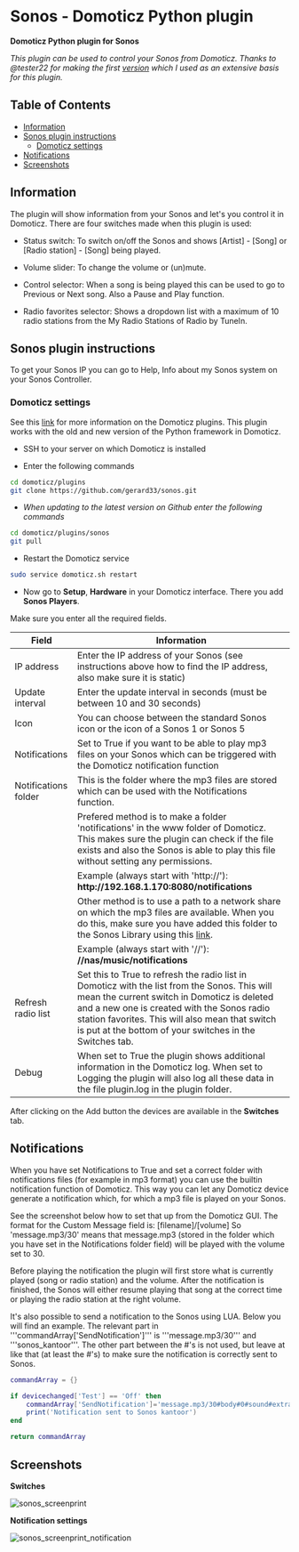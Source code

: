 # Sonos - Domoticz Python plugin
**Domoticz Python plugin for Sonos**

*This plugin can be used to control your Sonos from Domoticz.
Thanks to @tester22 for making the first [version](https://github.com/tester22/Domoticz-Sonos) which I used as an extensive basis for this plugin.*

## Table of Contents
- [Information](#information)
- [Sonos plugin instructions](#sonos-plugin-instructions)
  - [Domoticz settings](#domoticz-settings)
- [Notifications](#notifications)
- [Screenshots](#screenshots)

## Information
The plugin will show information from your Sonos and let's you control it in Domoticz.
There are four switches made when this plugin is used:

* Status switch: To switch on/off the Sonos and shows [Artist] - [Song] or [Radio station] - [Song] being played.

* Volume slider: To change the volume or (un)mute.

* Control selector: When a song is being played this can be used to go to Previous or Next song. Also a Pause and Play function.

* Radio favorites selector: Shows a dropdown list with a maximum of 10 radio stations from the My Radio Stations of Radio by TuneIn.

## Sonos plugin instructions
To get your Sonos IP you can go to Help, Info about my Sonos system on your Sonos Controller.

### Domoticz settings
See this [link](https://www.domoticz.com/wiki/Using_Python_plugins) for more information on the Domoticz plugins.
This plugin works with the old and new version of the Python framework in Domoticz.
* SSH to your server on which Domoticz is installed

* Enter the following commands
```bash
cd domoticz/plugins
git clone https://github.com/gerard33/sonos.git
```
  * *When updating to the latest version on Github enter the following commands*
  ```bash
  cd domoticz/plugins/sonos
  git pull
  ```

* Restart the Domoticz service
```bash
sudo service domoticz.sh restart
```

* Now go to **Setup**, **Hardware** in your Domoticz interface. There you add
**Sonos Players**.

Make sure you enter all the required fields.

| Field | Information|
| ----- | ---------- |
| IP address | Enter the IP address of your Sonos (see instructions above how to find the IP address, also make sure it is static) |
| Update interval | Enter the update interval in seconds (must be between 10 and 30 seconds) |
| Icon | You can choose between the standard Sonos icon or the icon of a Sonos 1 or Sonos 5 |
| Notifications | Set to True if you want to be able to play mp3 files on your Sonos which can be triggered with the Domoticz notification function |
| Notifications folder | This is the folder where the mp3 files are stored which can be used with the Notifications function. |
| | Prefered method is to make a folder 'notifications' in the www folder of Domoticz. This makes sure the plugin can check if the file exists and also the Sonos is able to play this file without setting any permissions. |
| | Example (always start with 'http://'): **http://<i></i>192.168.1.170:8080/notifications** |
| | Other method is to use a path to a network share on which the mp3 files are available. When you do this, make sure you have added this folder to the Sonos Library using this [link](https://sonos.custhelp.com/app/answers/detail/a_id/261/~/adding-and-updating-your-music-library). |
| | Example (always start with '//'): **//nas/music/notifications** |
| Refresh radio list | Set this to True to refresh the radio list in Domoticz with the list from the Sonos. This will mean the current switch in Domoticz is deleted and a new one is created with the Sonos radio station favorites. This will also mean that switch is put at the bottom of your switches in the Switches tab. |
| Debug | When set to True the plugin shows additional information in the Domoticz log. When set to Logging the plugin will also log all these data in the file plugin.log in the plugin folder. |

After clicking on the Add button the devices are available in the **Switches** tab.

## Notifications
When you have set Notifications to True and set a correct folder with notifications files (for example in mp3 format) you can use the builtin notification function of Domoticz.
This way you can let any Domoticz device generate a notification which, for which a mp3 file is played on your Sonos.

See the screenshot below how to set that up from the Domoticz GUI.
The format for the Custom Message field is: [filename]/[volume]
So 'message.mp3/30' means that message.mp3 (stored in the folder which you have set in the Notifications folder field) will be played with the volume set to 30.

Before playing the notification the plugin will first store what is currently played (song or radio station) and the volume.
After the notification is finished, the Sonos will either resume playing that song at the correct time or playing the radio station at the right volume.

It's also possible to send a notification to the Sonos using LUA. Below you will find an example.
The relevant part in '''commandArray['SendNotification']''' is '''message.mp3/30''' and '''sonos_kantoor'''. The other part between the #'s is not used, but leave at like that (at least the #'s)  to make sure the notification is correctly sent to Sonos.

```lua
commandArray = {}

if devicechanged['Test'] == 'Off' then
    commandArray['SendNotification']='message.mp3/30#body#0#sound#extradata#sonos_kantoor'
    print('Notification sent to Sonos kantoor')
end

return commandArray
```
## Screenshots
**Switches**

![sonos_screenprint](https://user-images.githubusercontent.com/11230573/28986875-2932200e-7969-11e7-99f3-baa63367ca16.png)

**Notification settings**

![sonos_screenprint_notification](https://user-images.githubusercontent.com/11230573/28987645-65e11958-796c-11e7-8a70-12541f92e2ef.png)







